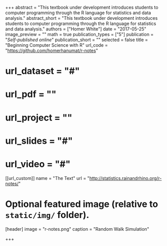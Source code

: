 +++
abstract = "This textbook under development introduces students to computer programming through the R language for statistics and data analysis."
abstract_short = "This textbook under development introduces students to computer programming through the R language for statistics and data analysis."
authors = ["Homer White"]
date = "2017-05-25"
image_preview = ""
math = true
publication_types = ["5"]
publication = "*Self-published online*"
publication_short = ""
selected = false
title = "Beginning Computer Science with R"
url_code = "https://github.com/homerhanumat/r-notes"
# url_dataset = "#"
# url_pdf = ""
# url_project = ""
# url_slides = "#"
# url_video = "#"

[[url_custom]]
name = "The Text"
url = "http://statistics.rainandrhino.org/r-notes/"

# Optional featured image (relative to `static/img/` folder).
[header]
image = "r-notes.png"
caption = "Random Walk Simulation"

+++
